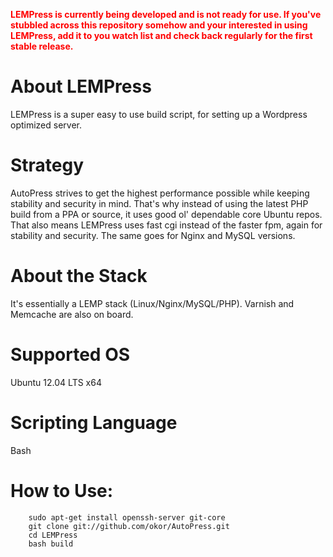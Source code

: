 **<span style="color: red;">LEMPress is currently being developed and is not ready for use. If you've stubbled across this repository somehow and your interested in using LEMPress, add it to you watch list and check back regularly for the first stable release.</span>**

About LEMPress
=========
  LEMPress is a super easy to use build script, for setting up a Wordpress optimized server. 

Strategy
=====
  AutoPress strives to get the highest performance possible while keeping stability and security in mind. That's why instead of using the latest PHP build from a PPA or source, it uses good ol' dependable core Ubuntu repos. That also means LEMPress uses fast cgi instead of the faster fpm, again for stability and security. The same goes for Nginx and MySQL versions.

About the Stack
==========
  It's essentially a LEMP stack (Linux/Nginx/MySQL/PHP).
  Varnish and Memcache are also on board.

Supported OS
=========
  Ubuntu 12.04 LTS x64

Scripting Language
============
  Bash

How to Use:
========
        sudo apt-get install openssh-server git-core
        git clone git://github.com/okor/AutoPress.git
        cd LEMPress
        bash build

